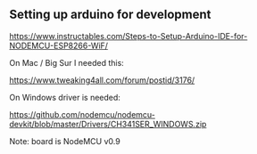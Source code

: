 ## Setting up arduino for development

https://www.instructables.com/Steps-to-Setup-Arduino-IDE-for-NODEMCU-ESP8266-WiF/

On Mac / Big Sur I needed this:

https://www.tweaking4all.com/forum/postid/3176/

On Windows driver is needed:

https://github.com/nodemcu/nodemcu-devkit/blob/master/Drivers/CH341SER_WINDOWS.zip

Note: board is NodeMCU v0.9

